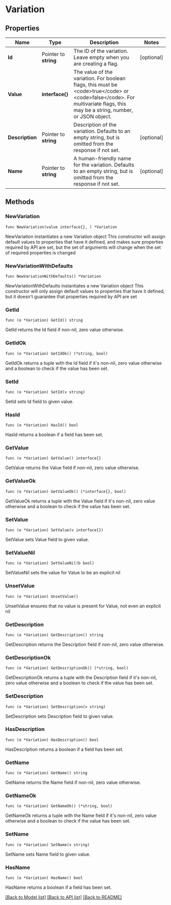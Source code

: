 # Variation

## Properties

Name | Type | Description | Notes
------------ | ------------- | ------------- | -------------
**Id** | Pointer to **string** | The ID of the variation. Leave empty when you are creating a flag. | [optional] 
**Value** | **interface{}** | The value of the variation. For boolean flags, this must be &lt;code&gt;true&lt;/code&gt; or &lt;code&gt;false&lt;/code&gt;. For multivariate flags, this may be a string, number, or JSON object. | 
**Description** | Pointer to **string** | Description of the variation. Defaults to an empty string, but is omitted from the response if not set. | [optional] 
**Name** | Pointer to **string** | A human-friendly name for the variation. Defaults to an empty string, but is omitted from the response if not set. | [optional] 

## Methods

### NewVariation

`func NewVariation(value interface{}, ) *Variation`

NewVariation instantiates a new Variation object
This constructor will assign default values to properties that have it defined,
and makes sure properties required by API are set, but the set of arguments
will change when the set of required properties is changed

### NewVariationWithDefaults

`func NewVariationWithDefaults() *Variation`

NewVariationWithDefaults instantiates a new Variation object
This constructor will only assign default values to properties that have it defined,
but it doesn't guarantee that properties required by API are set

### GetId

`func (o *Variation) GetId() string`

GetId returns the Id field if non-nil, zero value otherwise.

### GetIdOk

`func (o *Variation) GetIdOk() (*string, bool)`

GetIdOk returns a tuple with the Id field if it's non-nil, zero value otherwise
and a boolean to check if the value has been set.

### SetId

`func (o *Variation) SetId(v string)`

SetId sets Id field to given value.

### HasId

`func (o *Variation) HasId() bool`

HasId returns a boolean if a field has been set.

### GetValue

`func (o *Variation) GetValue() interface{}`

GetValue returns the Value field if non-nil, zero value otherwise.

### GetValueOk

`func (o *Variation) GetValueOk() (*interface{}, bool)`

GetValueOk returns a tuple with the Value field if it's non-nil, zero value otherwise
and a boolean to check if the value has been set.

### SetValue

`func (o *Variation) SetValue(v interface{})`

SetValue sets Value field to given value.


### SetValueNil

`func (o *Variation) SetValueNil(b bool)`

 SetValueNil sets the value for Value to be an explicit nil

### UnsetValue
`func (o *Variation) UnsetValue()`

UnsetValue ensures that no value is present for Value, not even an explicit nil
### GetDescription

`func (o *Variation) GetDescription() string`

GetDescription returns the Description field if non-nil, zero value otherwise.

### GetDescriptionOk

`func (o *Variation) GetDescriptionOk() (*string, bool)`

GetDescriptionOk returns a tuple with the Description field if it's non-nil, zero value otherwise
and a boolean to check if the value has been set.

### SetDescription

`func (o *Variation) SetDescription(v string)`

SetDescription sets Description field to given value.

### HasDescription

`func (o *Variation) HasDescription() bool`

HasDescription returns a boolean if a field has been set.

### GetName

`func (o *Variation) GetName() string`

GetName returns the Name field if non-nil, zero value otherwise.

### GetNameOk

`func (o *Variation) GetNameOk() (*string, bool)`

GetNameOk returns a tuple with the Name field if it's non-nil, zero value otherwise
and a boolean to check if the value has been set.

### SetName

`func (o *Variation) SetName(v string)`

SetName sets Name field to given value.

### HasName

`func (o *Variation) HasName() bool`

HasName returns a boolean if a field has been set.


[[Back to Model list]](../README.md#documentation-for-models) [[Back to API list]](../README.md#documentation-for-api-endpoints) [[Back to README]](../README.md)


